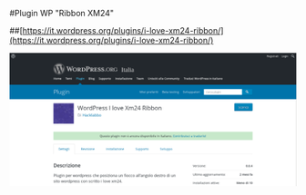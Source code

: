 #Plugin WP "Ribbon XM24"

##[https://it.wordpress.org/plugins/i-love-xm24-ribbon/](https://it.wordpress.org/plugins/i-love-xm24-ribbon/)

![plugin](../media/plugin.png)
